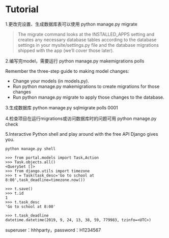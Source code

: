 # Tutorial

1.更改完设置、生成数据库表可以使用
python manage.py migrate

>The migrate command looks at the INSTALLED_APPS setting and creates any necessary database tables according to the database settings in your mysite/settings.py file and the database migrations shipped with the app (we’ll cover those later). 


2.编写完model，需要运行
python manage.py makemigrations polls

Remember the three-step guide to making model changes:
- Change your models (in models.py).
- Run python manage.py makemigrations to create migrations for those changes
- Run python manage.py migrate to apply those changes to the database.

3.生成数据库
python manage.py sqlmigrate polls 0001

4.检查项目在运行migrations或访问数据库时的问题可用
python manage.py check

5.Interactive Python shell and play around with the free API Django gives you. 
```
python manage.py shell

>>> from portal.models import Task,Action
>>> Task.objects.all()
<QuerySet []>
>>> from django.utils import timezone
>>> t = Task(task_desc='Go to school at 8:00',task_deadline=timezone.now())

>>> t.save()
>>> t.id
1
>>> t.task_desc
'Go to school at 8:00'

>>> t.task_deadline
datetime.datetime(2019, 9, 24, 13, 38, 59, 779983, tzinfo=<UTC>)

```

superuser：hhhparty，password：H1234567

